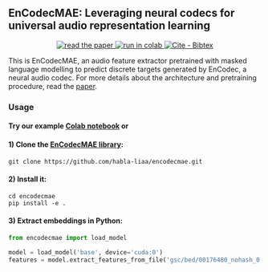 ## EnCodecMAE: Leveraging neural codecs for universal audio representation learning

<p align="center">
    <a href="http://arxiv.org/abs/2309.07391">
        <img alt="read the paper" src="https://img.shields.io/badge/Read_the_paper-2ea44f">
    </a>
    <a href="https://colab.research.google.com/drive/123Zn6h0DRVcjsLFp8Xl4j0PZlZ-7VsK2?usp=sharing">
        <img alt="run in colab" src="https://colab.research.google.com/assets/colab-badge.svg">
    </a>
    <a href="https://"><img src="https://img.shields.io/badge/Cite-Bibtex-2ea44f" alt="Cite - Bibtex"></a>
</p>

This is EnCodecMAE, an audio feature extractor pretrained with masked language modelling to predict discrete targets generated by EnCodec, a neural audio codec. 
For more details about the architecture and pretraining procedure, read the [paper](https://arxiv.org/abs/2309.07391).

### Usage

#### Try our example [Colab notebook](https://colab.research.google.com/drive/123Zn6h0DRVcjsLFp8Xl4j0PZlZ-7VsK2?usp=sharing) or

#### 1) Clone the [EnCodecMAE library](https://github.com/habla-liaa/encodecmae):
```
git clone https://github.com/habla-liaa/encodecmae.git
```

#### 2) Install it:

```
cd encodecmae
pip install -e .
```

#### 3) Extract embeddings in Python:

``` python
from encodecmae import load_model

model = load_model('base', device='cuda:0')
features = model.extract_features_from_file('gsc/bed/00176480_nohash_0.wav')
```
